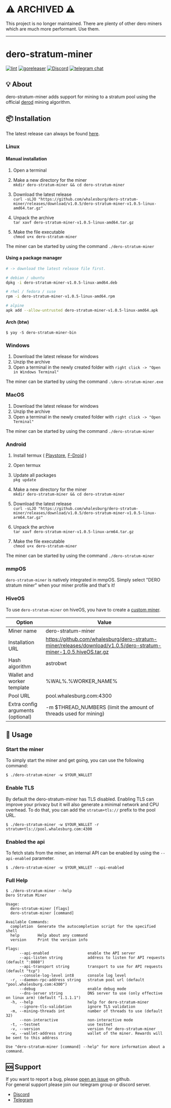 # ⚠️ ARCHIVED ⚠️
This project is no longer maintained. There are plenty of other dero miners which are much more performant. Use them.

---

# dero-stratum-miner

[![lint](https://github.com/whalesburg/dero-stratum-miner/actions/workflows/lint.yml/badge.svg)](https://github.com/whalesburg/dero-stratum-miner/actions/workflows/lint.yml)
[![goreleaser](https://github.com/whalesburg/dero-stratum-miner/actions/workflows/release.yml/badge.svg)](https://github.com/whalesburg/dero-stratum-miner/actions/workflows/release.yml)
[![Discord](https://img.shields.io/discord/955758990682390568?logo=discord&logoColor=white&labelColor=5865F2&color=gray)](https://discord.gg/GSacSHyEBP)
[![telegram chat](https://img.shields.io/badge/telegram-chat-gray?labelColor=0088cc)](https://t.me/+KmaphwptVMQ2ZDBk)

## 💡 About

dero-stratum-miner adds support for mining to a stratum pool using the official [derod](https://github.com/deroproject/derohe) mining algorithm.

## 📦 Installation

The latest release can always be found [here](https://github.com/whalesburg/dero-stratum-miner/releases).

### Linux

#### Manual installation

1. Open a terminal
2. Make a new directory for the miner  
   `mkdir dero-stratum-miner && cd dero-stratum-miner`

3. Download the latest release  
   `curl -sLJO "https://github.com/whalesburg/dero-stratum-miner/releases/download/v1.0.5/dero-stratum-miner-v1.0.5-linux-amd64.tar.gz"`

4. Unpack the archive  
   `tar xavf dero-stratum-miner-v1.0.5-linux-amd64.tar.gz`

5. Make the file executable  
   `chmod u+x dero-stratum-miner`

The miner can be started by using the command `./dero-stratum-miner`

#### Using a package manager

```bash
# -> download the latest release file first.

# debian / ubuntu
dpkg -i dero-stratum-miner-v1.0.5-linux-amd64.deb

# rhel / fedora / suse
rpm -i dero-stratum-miner-v1.0.5-linux-amd64.rpm

# alpine
apk add --allow-untrusted dero-stratum-miner-v1.0.5-linux-amd64.apk
```

#### Arch (btw)

```
$ yay -S dero-stratum-miner-bin
```

### Windows

1. Download the latest release for windows
2. Unzip the archive
3. Open a terminal in the newly created folder with `right click -> "Open in Windows Terminal"`

The miner can be started by using the command `.\dero-stratum-miner.exe`

### MacOS

1. Download the latest release for windows
2. Unzip the archive
3. Open a terminal in the newly created folder with `right click -> "Open Terminal"`

The miner can be started by using the command `./dero-stratum-miner`

### Android

1. Install termux (
   [Playstore](https://play.google.com/store/apps/details?id=com.termux&gl=US),
   [F-Droid](https://f-droid.org/en/packages/com.termux/)
   )
2. Open termux
3. Update all packages  
   `pkg update`

4. Make a new directory for the miner  
   `mkdir dero-stratum-miner && cd dero-stratum-miner`

5. Download the latest release  
   `curl -sLJO "https://github.com/whalesburg/dero-stratum-miner/releases/download/v1.0.5/dero-stratum-miner-v1.0.5-linux-arm64.tar.gz"`

6. Unpack the archive  
   `tar xavf dero-stratum-miner-v1.0.5-linux-arm64.tar.gz`

7. Make the file executable  
   `chmod u+x dero-stratum-miner`

The miner can be started by using the command `./dero-stratum-miner`

### mmpOS

`dero-stratum-miner` is natively integrated in mmpOS. Simply select "DERO stratum miner" when your miner profile and that's it!

### HiveOS

To use `dero-stratum-miner` on hiveOS, you have to create a [custom miner](https://hiveon.com/knowledge-base/getting_started/start_custom_miner/).

| Option                            | Value                                                                                                            |
| --------------------------------- | ---------------------------------------------------------------------------------------------------------------- |
| Miner name                        | dero-stratum-miner                                                                                               |
| Installation URL                  | https://github.com/whalesburg/dero-stratum-miner/releases/download/v1.0.5/dero-stratum-miner-1.0.5.hiveOS.tar.gz |
| Hash algorithm                    | astrobwt                                                                                                         |
| Wallet and worker template        | %WAL%.%WORKER_NAME%                                                                                              |
| Pool URL                          | pool.whalesburg.com:4300                                                                                         |
| Extra config arguments (optional) | -m $THREAD_NUMBERS (limit the amount of threads used for mining)                                                 |

## 🚀 Usage

### Start the miner

To simply start the miner and get going, you can use the following command:

```
$ ./dero-stratum-miner -w $YOUR_WALLET
```

### Enable TLS

By default the dero-stratum-miner has TLS disabled. Enabling TLS can improve your privacy but it will also generate a minimal network and CPU overhead.
To do that, you can add the `stratum+tls://` prefix to the pool URL.

```
$ ./dero-stratum-miner -w $YOUR_WALLET -r stratum+tls://pool.whalesburg.com:4300
```

### Enabled the api

To fetch stats from the miner, an internal API can be enabled by using the `--api-enabled` parameter.

```
$ ./dero-stratum-miner -w $YOUR_WALLET --api-enabled
```

### Full Help

```
$ ./dero-stratum-miner --help
Dero Stratum Miner

Usage:
  dero-stratum-miner [flags]
  dero-stratum-miner [command]

Available Commands:
  completion  Generate the autocompletion script for the specified shell
  help        Help about any command
  version     Print the version info

Flags:
      --api-enabled                 enable the API server
      --api-listen string           address to listen for API requests (default ":8080")
      --api-transport string        transport to use for API requests (default "tcp")
      --console-log-level int8      console log level
  -r, --daemon-rpc-address string   stratum pool url (default "pool.whalesburg.com:4300")
      --debug                       enable debug mode
      --dns-server string           DNS server to use (only effective on linux arm) (default "1.1.1.1")
  -h, --help                        help for dero-stratum-miner
      --ignore-tls-validation       ignore TLS validation
  -m, --mining-threads int          number of threads to use (default 32)
      --non-interactive             non-interactive mode
  -t, --testnet                     use testnet
  -v, --version                     version for dero-stratum-miner
  -w, --wallet-address string       wallet of the miner. Rewards will be sent to this address

Use "dero-stratum-miner [command] --help" for more information about a command.
```

## 🆘 Support

If you want to report a bug, please [open an issue](https://github.com/whalesburg/dero-stratum-miner/issues/new/choose) on github.  
For general support please join our telegram group or discord server.

- [Discord](https://discord.gg/GSacSHyEBP)
- [Telegram](https://t.me/+KmaphwptVMQ2ZDBk)
